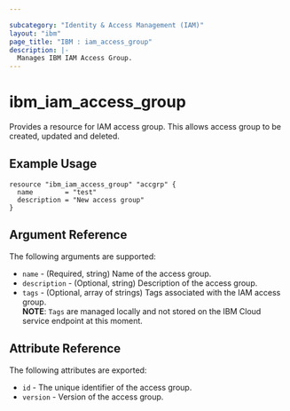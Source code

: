```yaml
---

subcategory: "Identity & Access Management (IAM)"
layout: "ibm"
page_title: "IBM : iam_access_group"
description: |-
  Manages IBM IAM Access Group.
---
```


# ibm\_iam_access_group

Provides a resource for IAM access group. This allows access group to be created, updated and deleted.

## Example Usage

```hcl
resource "ibm_iam_access_group" "accgrp" {
  name        = "test"
  description = "New access group"
}
```

## Argument Reference

The following arguments are supported:

* `name` - (Required, string) Name of the access group.
* `description` - (Optional, string) Description of the access group.
* `tags` - (Optional, array of strings) Tags associated with the IAM access group.  
  **NOTE**: `Tags` are managed locally and not stored on the IBM Cloud service endpoint at this moment.

## Attribute Reference

The following attributes are exported:

* `id` - The unique identifier of the access group.
* `version` - Version of the access group.
